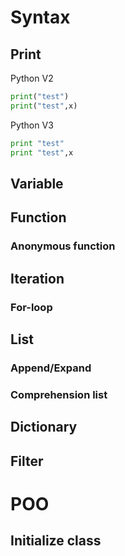 # Syntax
## Print
Python V2
```python
print("test")
print("test",x)
```
Python V3
```python
print "test"
print "test",x
```
## Variable

## Function
### Anonymous function
## Iteration
### For-loop
## List
### Append/Expand
### Comprehension list
## Dictionary
## Filter

# POO
## Initialize class


<!--stackedit_data:
eyJoaXN0b3J5IjpbLTQ0OTA3NDQsMzAxNzg2NTIzXX0=
-->